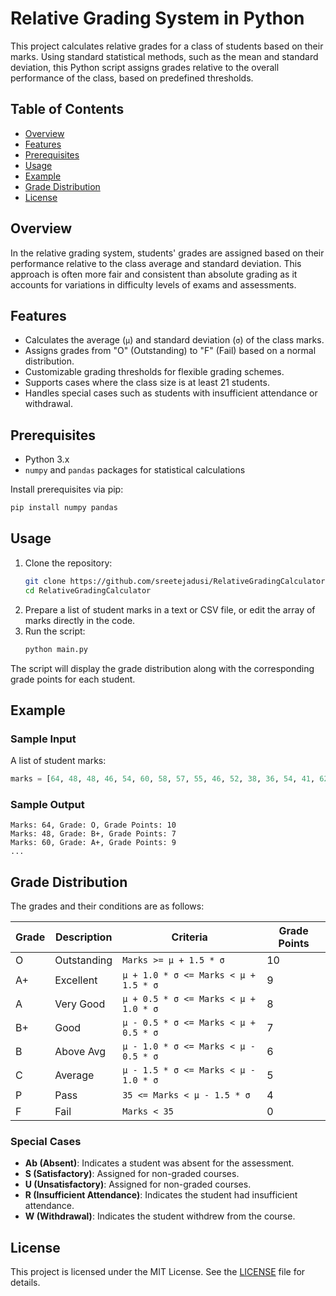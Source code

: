 # Relative Grading System in Python

This project calculates relative grades for a class of students based on their marks. Using standard statistical methods, such as the mean and standard deviation, this Python script assigns grades relative to the overall performance of the class, based on predefined thresholds.

## Table of Contents
- [Overview](#overview)
- [Features](#features)
- [Prerequisites](#prerequisites)
- [Usage](#usage)
- [Example](#example)
- [Grade Distribution](#grade-distribution)
- [License](#license)

## Overview
In the relative grading system, students' grades are assigned based on their performance relative to the class average and standard deviation. This approach is often more fair and consistent than absolute grading as it accounts for variations in difficulty levels of exams and assessments.

## Features
- Calculates the average (`μ`) and standard deviation (`σ`) of the class marks.
- Assigns grades from "O" (Outstanding) to "F" (Fail) based on a normal distribution.
- Customizable grading thresholds for flexible grading schemes.
- Supports cases where the class size is at least 21 students.
- Handles special cases such as students with insufficient attendance or withdrawal.

## Prerequisites
- Python 3.x
- `numpy` and `pandas` packages for statistical calculations

Install prerequisites via pip:
```bash
pip install numpy pandas
```

## Usage
1. Clone the repository:
    ```bash
    git clone https://github.com/sreetejadusi/RelativeGradingCalculator.git
    cd RelativeGradingCalculator
    ```
2. Prepare a list of student marks in a text or CSV file, or edit the array of marks directly in the code.
3. Run the script:
    ```bash
    python main.py
    ```

The script will display the grade distribution along with the corresponding grade points for each student.

## Example

### Sample Input
A list of student marks:
```python
marks = [64, 48, 48, 46, 54, 60, 58, 57, 55, 46, 52, 38, 36, 54, 41, 62, 58, 44, 56, 52, 61, ...]
```

### Sample Output
```plaintext
Marks: 64, Grade: O, Grade Points: 10
Marks: 48, Grade: B+, Grade Points: 7
Marks: 60, Grade: A+, Grade Points: 9
...
```

## Grade Distribution
The grades and their conditions are as follows:

| Grade | Description | Criteria                                 | Grade Points |
|-------|-------------|------------------------------------------|--------------|
| O     | Outstanding | `Marks >= μ + 1.5 * σ`                  | 10           |
| A+    | Excellent   | `μ + 1.0 * σ <= Marks < μ + 1.5 * σ`    | 9            |
| A     | Very Good   | `μ + 0.5 * σ <= Marks < μ + 1.0 * σ`    | 8            |
| B+    | Good        | `μ - 0.5 * σ <= Marks < μ + 0.5 * σ`    | 7            |
| B     | Above Avg   | `μ - 1.0 * σ <= Marks < μ - 0.5 * σ`    | 6            |
| C     | Average     | `μ - 1.5 * σ <= Marks < μ - 1.0 * σ`    | 5            |
| P     | Pass        | `35 <= Marks < μ - 1.5 * σ`             | 4            |
| F     | Fail        | `Marks < 35`                            | 0            |

### Special Cases
- **Ab (Absent)**: Indicates a student was absent for the assessment.
- **S (Satisfactory)**: Assigned for non-graded courses.
- **U (Unsatisfactory)**: Assigned for non-graded courses.
- **R (Insufficient Attendance)**: Indicates the student had insufficient attendance.
- **W (Withdrawal)**: Indicates the student withdrew from the course.

## License
This project is licensed under the MIT License. See the [LICENSE](LICENSE) file for details.
